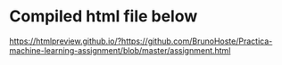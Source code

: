 # Compiled html file below


https://htmlpreview.github.io/?https://github.com/BrunoHoste/Practica-machine-learning-assignment/blob/master/assignment.html

